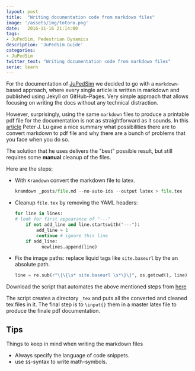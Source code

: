 ```yaml
---
layout: post
title:  "Writing documentation code from markdown files"
image: '/assets/img/totoro.png'
date:   2016-11-16 21:14:00
tags:
- JuPedSim, Pedestrian Dynamics
description: 'JuPedSim Guide'
categories:
- JuPedSim
twitter_text: "Writing documentation code from markdown files"
serie: learn
---
```


For the documentation of  [JuPedSim](http://jupedsim.org) we decided to go with a `markdown`-based approach, 
where every single article is written in markdown and published using Jekyll on GitHub-Pages. 
Very simple approach that allows focusing on writing the docs without any technical distraction. 

However, surprisingly, using the same `markdown` files to  produce a printable pdf file for the documentation is not
as straightforward as it sounds. In this [article](http://peterlu.github.io/2014/08/03/markdown_latex_pdf.html)
Peter J. Lu gave a nice summary what possibilities there are to convert markdown to pdf file and why there are 
a bunch of problems that you face when you do so.

The solution that he uses delivers the "best" possible result, but still requires some **manual** cleanup of the files. 

Here are the steps: 

- With `Kramdown` convert the markdown file to latex.

  ```python
  kramdown _posts/file.md --no-auto-ids --output latex > file.tex
  ```

- Cleanup `file.tex` by removing  the YAML headers:

  ```python 
  for line in lines:
  # look for first appearance of "---"
      if not add_line and line.startswith("---"):
          add_line = 1
          continue # ignore this line
      if add_line:
            newlines.append(line)
  ```
  
- Fix the image paths:  replace liquid tags like `site.baseurl` by the an absolute path.

  ```python
  line = re.sub(r"\{\{\s* site.baseurl \s*\}\}", os.getcwd(), line)
  ```

Download the script that automates the above mentioned steps from [here](https://cst.version.fz-juelich.de/snippets/6)

The script creates a directory `_tex` and puts all the converted and cleaned tex files in it. 
The final step is to `\input{}` them in a master latex file to produce the finale pdf documentation. 

## Tips

Things to keep in mind when writing the markdown files

- Always specify the language of code snippets. 
- use `$$`-syntax to write math-symbols.

